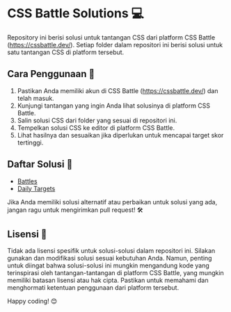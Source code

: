 # CSS Battle Solutions 💻

Repository ini berisi solusi untuk tantangan CSS dari platform CSS Battle (https://cssbattle.dev/). Setiap folder dalam repositori ini berisi solusi untuk satu tantangan CSS di platform tersebut.

## Cara Penggunaan 🚀

1. Pastikan Anda memiliki akun di CSS Battle (https://cssbattle.dev/) dan telah masuk.
2. Kunjungi tantangan yang ingin Anda lihat solusinya di platform CSS Battle.
3. Salin solusi CSS dari folder yang sesuai di repositori ini.
4. Tempelkan solusi CSS ke editor di platform CSS Battle.
5. Lihat hasilnya dan sesuaikan jika diperlukan untuk mencapai target skor tertinggi.

## Daftar Solusi 🎨

- [Battles](https://cssbattle.dev/battlestantangan1/)
- [Daily Targets](https://cssbattle.dev/daily)

Jika Anda memiliki solusi alternatif atau perbaikan untuk solusi yang ada, jangan ragu untuk mengirimkan pull request! 🛠️

## Lisensi 📜

Tidak ada lisensi spesifik untuk solusi-solusi dalam repositori ini. Silakan gunakan dan modifikasi solusi sesuai kebutuhan Anda. Namun, penting untuk diingat bahwa solusi-solusi ini mungkin mengandung kode yang terinspirasi oleh tantangan-tantangan di platform CSS Battle, yang mungkin memiliki batasan lisensi atau hak cipta. Pastikan untuk memahami dan menghormati ketentuan penggunaan dari platform tersebut.

Happy coding! 😊
